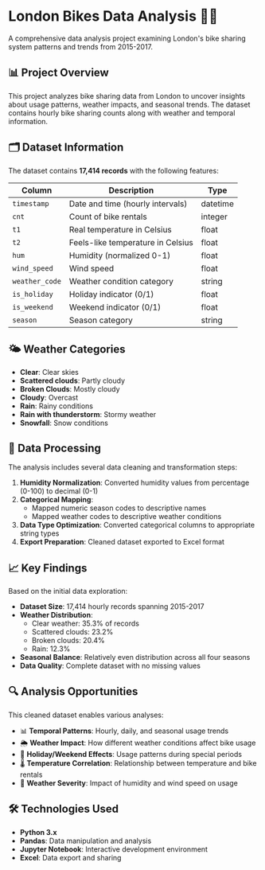 # London Bikes Data Analysis 🚴‍♂️

A comprehensive data analysis project examining London's bike sharing system patterns and trends from 2015-2017.

## 📊 Project Overview

This project analyzes bike sharing data from London to uncover insights about usage patterns, weather impacts, and seasonal trends. The dataset contains hourly bike sharing counts along with weather and temporal information.

## 🗂️ Dataset Information

The dataset contains **17,414 records** with the following features:

| Column | Description | Type |
|--------|-------------|------|
| `timestamp` | Date and time (hourly intervals) | datetime |
| `cnt` | Count of bike rentals | integer |
| `t1` | Real temperature in Celsius | float |
| `t2` | Feels-like temperature in Celsius | float |
| `hum` | Humidity (normalized 0-1) | float |
| `wind_speed` | Wind speed | float |
| `weather_code` | Weather condition category | string |
| `is_holiday` | Holiday indicator (0/1) | float |
| `is_weekend` | Weekend indicator (0/1) | float |
| `season` | Season category | string |

## 🌤️ Weather Categories

- **Clear**: Clear skies
- **Scattered clouds**: Partly cloudy
- **Broken Clouds**: Mostly cloudy
- **Cloudy**: Overcast
- **Rain**: Rainy conditions
- **Rain with thunderstorm**: Stormy weather
- **Snowfall**: Snow conditions

## 🔧 Data Processing

The analysis includes several data cleaning and transformation steps:

1. **Humidity Normalization**: Converted humidity values from percentage (0-100) to decimal (0-1)
2. **Categorical Mapping**: 
   - Mapped numeric season codes to descriptive names
   - Mapped weather codes to descriptive weather conditions
3. **Data Type Optimization**: Converted categorical columns to appropriate string types
4. **Export Preparation**: Cleaned dataset exported to Excel format

## 📈 Key Findings

Based on the initial data exploration:

- **Dataset Size**: 17,414 hourly records spanning 2015-2017
- **Weather Distribution**: 
  - Clear weather: 35.3% of records
  - Scattered clouds: 23.2%
  - Broken clouds: 20.4%
  - Rain: 12.3%
- **Seasonal Balance**: Relatively even distribution across all four seasons
- **Data Quality**: Complete dataset with no missing values

## 🔍 Analysis Opportunities

This cleaned dataset enables various analyses:

- 📊 **Temporal Patterns**: Hourly, daily, and seasonal usage trends
- 🌦️ **Weather Impact**: How different weather conditions affect bike usage
- 📅 **Holiday/Weekend Effects**: Usage patterns during special periods
- 🌡️ **Temperature Correlation**: Relationship between temperature and bike rentals
- 💨 **Weather Severity**: Impact of humidity and wind speed on usage

## 🛠️ Technologies Used

- **Python 3.x**
- **Pandas**: Data manipulation and analysis
- **Jupyter Notebook**: Interactive development environment
- **Excel**: Data export and sharing
